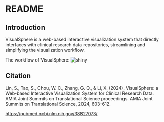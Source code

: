 # README

## Introduction
VisualSphere is a web-based interactive visualization system that directly interfaces with clinical research data repositories, streamlining and simplifying the visualization workflow.

The workflow of VisualSphere:
![shiny](https://github.com/user-attachments/assets/5dbc75c3-8a4c-4bf8-90bf-678529fdd0ba)

## Citation
Lin, S., Tao, S., Chou, W. C., Zhang, G. Q., & Li, X. (2024). VisualSphere: a Web-based Interactive Visualization System for Clinical Research Data. AMIA Joint Summits on Translational Science proceedings. AMIA Joint Summits on Translational Science, 2024, 603–612.

https://pubmed.ncbi.nlm.nih.gov/38827073/

